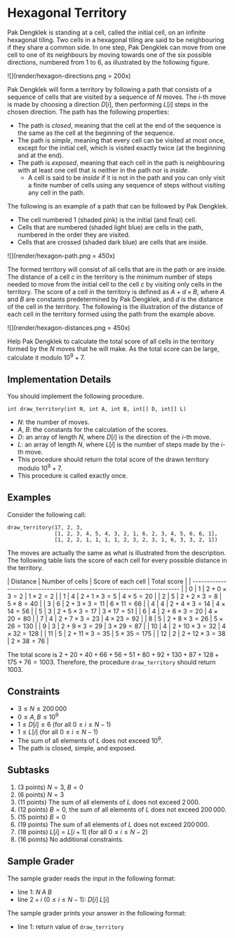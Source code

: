 # Hexagonal Territory

Pak Dengklek is standing at a cell, called the initial cell, on an infinite hexagonal tiling.
Two cells in a hexagonal tiling are said to be neighbouring if they share a common side.
In one step, Pak Dengklek can move from one cell to one of its neighbours by moving towards one of the six possible directions, numbered from $1$ to $6$, as illustrated by the following figure.

![](render/hexagon-directions.png = 200x)

Pak Dengklek will form a territory by following a path that consists of a sequence of cells that are visited by a sequence of $N$ moves.
The $i$-th move is made by choosing a direction $D[i]$, then performing $L[i]$ steps in the chosen direction.
The path has the following properties:
* The path is *closed*, meaning that the cell at the end of the sequence is the same as the cell at the beginning of the sequence.
* The path is *simple*, meaning that every cell can be visited at most once, except for the initial cell, which is visited exactly twice (at the beginning and at the end).
* The path is *exposed*, meaning that each cell in the path is neighbouring with at least one cell that is neither in the path nor is *inside*.
  * A cell is said to be *inside* if it is not in the path and you can only visit a finite number of cells using any sequence of steps without visiting any cell in the path.

The following is an example of a path that can be followed by Pak Dengklek.

* The cell numbered $1$ (shaded pink) is the initial (and final) cell.
* Cells that are numbered (shaded light blue) are cells in the path, numbered in the order they are visited.
* Cells that are crossed (shaded dark blue) are cells that are inside.

![](render/hexagon-path.png = 450x)

The formed territory will consist of all cells that are in the path or are inside.
The distance of a cell $c$ in the territory is the minimum number of steps needed to move from the initial cell to the cell $c$ by visiting only cells in the territory.
The score of a cell in the territory is defined as $A + d \times B$, where $A$ and $B$ are constants predetermined by Pak Dengklek, and $d$ is the distance of the cell in the territory.
The following is the illustration of the distance of each cell in the territory formed using the path from the example above.

![](render/hexagon-distances.png = 450x)

Help Pak Dengklek to calculate the total score of all cells in the territory formed by the $N$ moves that he will make. As the total score can be large, calculate it modulo $10^9 + 7$.

## Implementation Details

You should implement the following procedure.

```
int draw_territory(int N, int A, int B, int[] D, int[] L)
```

* $N$: the number of moves.
* $A$, $B$: the constants for the calculation of the scores.
* $D$: an array of length $N$, where $D[i]$ is the direction of the $i$-th move.
* $L$: an array of length $N$, where $L[i]$ is the number of steps made by the $i$-th move.
* This procedure should return the total score of the drawn territory modulo $10^9 + 7$.
* This procedure is called exactly once.

## Examples

Consider the following call:

```
draw_territory(17, 2, 3,
               [1, 2, 3, 4, 5, 4, 3, 2, 1, 6, 2, 3, 4, 5, 6, 6, 1],
               [1, 2, 2, 1, 1, 1, 1, 2, 3, 2, 3, 1, 6, 3, 3, 2, 1])
```

The moves are actually the same as what is illustrated from the description.
The following table lists the score of each cell for every possible distance in the territory.

| Distance | Number of cells | Score of each cell     | Total score         |
| ------------------------------------------------------------------------- |
| $0$      | $1$             | $2 + 0 \times 3 = 2$   | $1 \times 2 = 2$    |
| $1$      | $4$             | $2 + 1 \times 3 = 5$   | $4 \times 5 = 20$   |
| $2$      | $5$             | $2 + 2 \times 3 = 8$   | $5 \times 8 = 40$   |
| $3$      | $6$             | $2 + 3 \times 3 = 11$  | $6 \times 11 = 66$  |
| $4$      | $4$             | $2 + 4 \times 3 = 14$  | $4 \times 14 = 56$  |
| $5$      | $3$             | $2 + 5 \times 3 = 17$  | $3 \times 17 = 51$  |
| $6$      | $4$             | $2 + 6 \times 3 = 20$  | $4 \times 20 = 80$  |
| $7$      | $4$             | $2 + 7 \times 3 = 23$  | $4 \times 23 = 92$  |
| $8$      | $5$             | $2 + 8 \times 3 = 26$  | $5 \times 26 = 130$ |
| $9$      | $3$             | $2 + 9 \times 3 = 29$  | $3 \times 29 = 87$ |
| $10$     | $4$             | $2 + 10 \times 3 = 32$ | $4 \times 32 = 128$ |
| $11$     | $5$             | $2 + 11 \times 3 = 35$ | $5 \times 35 = 175$ |
| $12$     | $2$             | $2 + 12 \times 3 = 38$ | $2 \times 38 = 76$  |

The total score is $2 + 20 + 40 + 66 + 56 + 51 + 80 + 92 + 130 + 87 + 128 + 175 + 76 = 1003$.
Therefore, the procedure `draw_territory` should return $1003$.

## Constraints

* $3 \le N \le 200\,000$
* $0 \le A, B \le 10^9$
* $1 \le D[i] \le 6$ (for all $0 \le i \le N - 1$)
* $1 \le L[i]$ (for all $0 \le i \le N - 1$)
* The sum of all elements of $L$ does not exceed $10^9$.
* The path is closed, simple, and exposed.

## Subtasks

1. (3 points) $N = 3$, $B = 0$
1. (6 points) $N = 3$
1. (11 points) The sum of all elements of $L$ does not exceed $2\,000$.
1. (12 points) $B = 0$, the sum of all elements of $L$ does not exceed $200\,000$.
1. (15 points) $B = 0$
1. (19 points) The sum of all elements of $L$ does not exceed $200\,000$.
1. (18 points) $L[i] = L[i + 1]$ (for all $0 \le i \le N - 2$)
1. (16 points) No additional constraints.

## Sample Grader

The sample grader reads the input in the following format:

* line $1$: $N \; A \; B$
* line $2 + i$ ($0 \le i \le N - 1$): $D[i] \; L[i]$

The sample grader prints your answer in the following format:

* line $1$: return value of `draw_territory`
